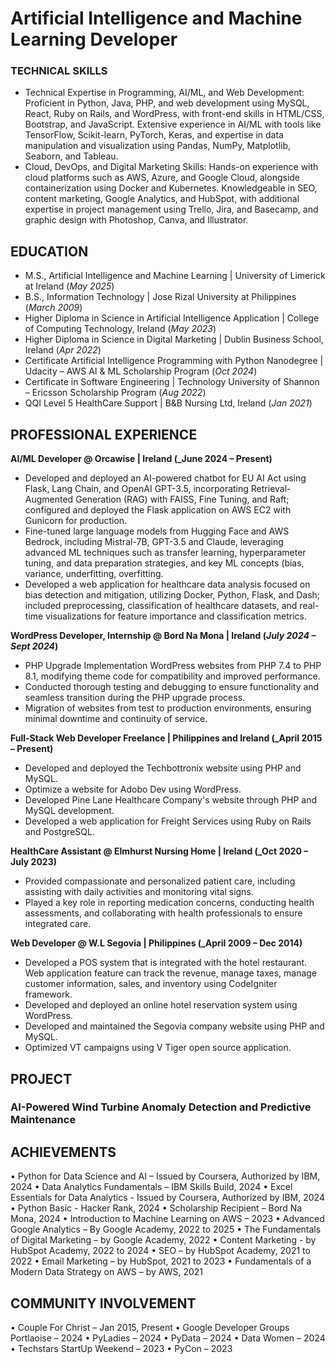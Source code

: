# Artificial Intelligence and Machine Learning Developer

### TECHNICAL SKILLS
- Technical Expertise in Programming, AI/ML, and Web Development: Proficient in Python, Java, PHP, and web development using MySQL, React, Ruby on Rails, and WordPress, with front-end skills in HTML/CSS, Bootstrap, and JavaScript. Extensive experience in AI/ML with tools like TensorFlow, Scikit-learn, PyTorch, Keras, and expertise in data manipulation and visualization using Pandas, NumPy, Matplotlib, Seaborn, and Tableau.
- Cloud, DevOps, and Digital Marketing Skills: Hands-on experience with cloud platforms such as AWS, Azure, and Google Cloud, alongside containerization using Docker and Kubernetes. Knowledgeable in SEO, content marketing, Google Analytics, and HubSpot, with additional expertise in project management using Trello, Jira, and Basecamp, and graphic design with Photoshop, Canva, and Illustrator.

## EDUCATION
- M.S., Artificial Intelligence and Machine Learning | University of Limerick at Ireland (_May 2025_)
- B.S., Information Technology | Jose Rizal University at Philippines (_March 2009_)
- Higher Diploma in Science in Artificial Intelligence Application | College of Computing Technology, Ireland (_May 2023_)
- Higher Diploma in Science in Digital Marketing | Dublin Business School, Ireland (_Apr 2022_)
- Certificate Artificial Intelligence Programming with Python Nanodegree | Udacity – AWS AI & ML Scholarship Program (_Oct 2024_)
- Certificate in Software Engineering | Technology University of Shannon – Ericsson Scholarship Program (_Aug 2022_)
- QQI Level 5 HealthCare Support | B&B Nursing Ltd, Ireland (_Jan 2021_)

## PROFESSIONAL EXPERIENCE
**AI/ML Developer @ Orcawise | Ireland (_June 2024 – Present)**
- Developed and deployed an AI-powered chatbot for EU AI Act using Flask, Lang Chain, and OpenAI GPT-3.5, incorporating Retrieval-Augmented Generation (RAG) with FAISS, Fine Tuning, and Raft; configured and deployed the Flask application on AWS EC2 with Gunicorn for production.
- Fine-tuned large language models from Hugging Face and AWS Bedrock, including Mistral-7B, GPT-3.5 and Claude, leveraging advanced ML techniques such as transfer learning, hyperparameter tuning, and data preparation strategies, and key ML concepts (bias, variance, underfitting, overfitting.
- Developed a web application for healthcare data analysis focused on bias detection and mitigation, utilizing Docker, Python, Flask, and Dash; included preprocessing, classification of healthcare datasets, and real-time visualizations for feature importance and classification metrics.

**WordPress Developer, Internship @ Bord Na Mona | Ireland (_July 2024 – Sept 2024_)**
- PHP Upgrade Implementation WordPress websites from PHP 7.4 to PHP 8.1, modifying theme code for compatibility and improved performance.
- Conducted thorough testing and debugging to ensure functionality and seamless transition during the PHP upgrade process.
- Migration of websites from test to production environments, ensuring minimal downtime and continuity of service.

**Full-Stack Web Developer Freelance | Philippines and Ireland (_April 2015 – Present)**
- Developed and deployed the Techbottronix website using PHP and MySQL.
- Optimize a website for Adobo Dev using WordPress.
- Developed Pine Lane Healthcare Company's website through PHP and MySQL development.
- Developed a web application for Freight Services using Ruby on Rails and PostgreSQL.

**HealthCare Assistant @ Elmhurst Nursing Home | Ireland (_Oct 2020 – July 2023)**
- Provided compassionate and personalized patient care, including assisting with daily activities and monitoring vital signs.
- Played a key role in reporting medication concerns, conducting health assessments, and collaborating with health professionals to ensure integrated care.

**Web Developer @ W.L Segovia | Philippines (_April 2009 – Dec 2014)**
- Developed a POS system that is integrated with the hotel restaurant. Web application feature can track the revenue, manage taxes, manage customer information, sales, and inventory using CodeIgniter framework.
- Developed and deployed an online hotel reservation system using WordPress.
- Developed and maintained the Segovia company website using PHP and MySQL.
- Optimized VT campaigns using V Tiger open source application.

## PROJECT
### AI-Powered Wind Turbine Anomaly Detection and Predictive Maintenance

## ACHIEVEMENTS
•	Python for Data Science and AI – Issued by Coursera, Authorized by IBM, 2024
•	Data Analytics Fundamentals – IBM Skills Build, 2024
•	Excel Essentials for Data Analytics - Issued by Coursera, Authorized by IBM, 2024
•	Python Basic - Hacker Rank, 2024
•	Scholarship Recipient – Bord Na Mona, 2024
•	Introduction to Machine Learning on AWS – 2023
•	Advanced Google Analytics – By Google Academy, 2022 to 2025
•	The Fundamentals of Digital Marketing – by Google Academy, 2022
•	Content Marketing - by HubSpot Academy, 2022 to 2024
•	SEO – by HubSpot Academy, 2021 to 2022
•	Email Marketing – by HubSpot, 2021 to 2023
•	Fundamentals of a Modern Data Strategy on AWS – by AWS, 2021

## COMMUNITY INVOLVEMENT
•	Couple For Christ – Jan 2015, Present
•	Google Developer Groups Portlaoise – 2024
•	PyLadies – 2024
•	PyData – 2024
•	Data Women – 2024
•	Techstars StartUp Weekend – 2023
•	PyCon – 2023

